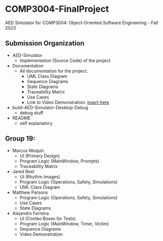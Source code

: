 # COMP3004-FinalProject
AED Simulator for COMP3004: Object-Oriented Software Engineering - Fall 2023

## Submission Organization
- AED-Simulator
    - Implementation (Source Code) of the project
- Documentation
    - All documentation for the project.
        - UML Class Diagram
        - Sequence Diagrams
        - State Diagrams
        - Traceability Matrix
        - Use Cases
        - Link to Video Demonstration: [insert here](https://www.youtube.com/watch?v=hGaIm3vWhxE)
- build-AED-Simulator-Desktop-Debug
    - debug stuff
- README
    - self explanatory

## Group 19:
- Marcus Moquin
    - UI (Primary Design)
    - Program Logic (MainWindow, Prompts)
    - Traceability Matrix
- Jared Best
    - UI (Rhythm Images)
    - Program Logic (Operations, Safety, Simulations)
    - UML Class Diagram
- Matthew Parsons
    - Program Logic (Operations, Safety, Simulations)
    - Use Cases
    - State Diagrams
- Alejandro Ferreira
    - UI (Combo Boxes for Tests)
    - Program Logic (MainWindow, Timer, Victim)
    - Sequence Diagrams
    - Video Demonstration

